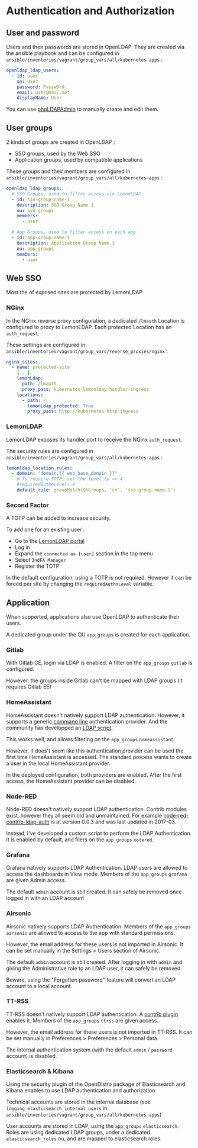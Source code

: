# Authentication and Authorization

## User and password

Users and their passwords are stored in OpenLDAP.
They are created via the ansible playbook and can be configured in `ansible/inventories/vagrant/group_vars/all/kubernetes-apps` :

```yaml
openldap_ldap_users:
  - id: user
    sn: User
    password: Passw0rd
    email: user@mail.net
    displayName: User
```

You can use [phpLDAPAdmin](https://infra.k8stest.com/phpldapadmin/) to manually create and edit them.

## User groups

2 kinds of groups are created in OpenLDAP :

* SSO groups, used by the Web SSO
* Application groups, used by compatible applications

These groups and their members are configured in `ansible/inventories/vagrant/group_vars/all/kubernetes-apps` :

```yaml
openldap_ldap_groups:
  # SSO Groups, used to filter access via LemonLDAP
  - id: sso-group-name-1
    description: SSO Group Name 1
    ou: sso_groups
    members:
      - user

  # App Groups, used to filter access on each app
  - id: app-group-name-1
    description: Application Group Name 1
    ou: app_groups
    members:
      - user
```

## Web SSO

Most the of exposed sites are protected by LemonLDAP.

### NGinx

In the NGinx reverse proxy configuration, a dedicated `/lmauth` Location is configured to proxy to LemonLDAP.
Each protected Location has an `auth_request`.

These settings are configured in `ansible/inventories/vagrant/group_vars/reverse_proxies/nginx` :

```yaml
nginx_sites:
  - name: protected-site
    [...]
    lemonLdap:
      path: /lmauth
      proxy_pass: kubernetes-lemonldap-handler-ingress
    locations:
      - path: /
        lemonLdap_protected: True
        proxy_pass: http://kubernetes-http-ingress
```

### LemonLDAP

LemonLDAP exposes its handler port to receive the NGinx `auth_request`.

The security rules are configured in `ansible/inventories/vagrant/group_vars/all/kubernetes-apps` :

```yaml
lemonldap_location_rules:
  - domain: "domain.{{ web_base_domain }}"
    # To require TOTP, set the level to >= 4
    #requiredAuthnLevel: 4
    default_rule: groupMatch($hGroups, 'cn', 'sso-group-name-1')
```

### Second Factor

A TOTP can be added to increase security.

To add one for an existing user :

* Go to the [LemonLDAP portal](https://auth.k8stest.com/)
* Log in
* Expand the `connected as [user]` section in the top menu
* Select `2ndFA Manager`
* Register the TOTP

In the default configuration, using a TOTP is not required.
However it can be forced per site by changing the `requiredAuthnLevel` variable.

## Application

When supported, applications also use OpenLDAP to authenticate their users.

A dedicated group under the OU `app_groups` is created for each application.

### Gitlab

With Gitlab CE, login via LDAP is enabled.
A filter on the `app_groups` `gitlab` is configured.

However, the groups inside Gitlab can't be mapped with LDAP groups (it requires Gitlab EE)

### HomeAssistant

HomeAssistant doesn't natively support LDAP authentication.
However, it supports a generic [command line](https://www.home-assistant.io/docs/authentication/providers/#command-line) authentication provider.
And the community has developped an [LDAP script](https://github.com/efficiosoft/ldap-auth-sh).

This works well, and allows filtering on the `app_groups` `homeassistant`.

However, it does't seem like this authentication provider can be used the first time HomeAssistant is accessed.
The standard process wants to create a user in the local HomeAssistant provider.

In the deployed configuration, both providers are enabled.
After the first access, the HomeAssistant provider can be disabled.

### Node-RED

Node-RED doesn't natively support LDAP authentication.
Contrib modules exist, however they all seem old and unmaintained. For example [node-red-contrib-ldap-auth](https://www.npmjs.com/package/node-red-contrib-ldap-auth) is at version 0.0.3 and was last updated in 2017-03.

Instead, I've developed a custom script to perform the LDAP Authentication.
It is enabled by default, and filers on the `app_groups` `nodered`.

### Grafana

Grafana natively supports LDAP Authentication.
LDAP users are allowed to access the dashboards in View mode.
Members of the `app_groups` `grafana` are given Admin access.

The default `admin` account is still created. It can safely be removed once logged in with an LDAP account

### Airsonic

Airsonic natively supports LDAP Authentication.
Members of the `app_groups` `airsonic` are allowed to access to the app with standard permissions.

However, the email address for these users is not imported in Airsonic. It can be set manually in the Settings > Users section of Airsonic.

The default `admin` account is still created. After logging in with `admin` and giving the Administrative role to an LDAP user, it can safely be removed.

Beware, using the "Forgotten password" feature will convert an LDAP account to a local account.

### TT-RSS

TT-RSS doesn't natively support LDAP authentication.
A [contrib plugin](https://github.com/hydrian/TTRSS-Auth-LDAP) enables it.
Members of the `app_groups` `ttrss` are given access.

However, the email address for these users is not imported in TT-RSS. It can be set manually in Preferences > Preferences > Personal data.

The internal authentication system (with the default `admin` / `password` account) is disabled.

### Elasticsearch & Kibana

Using the security plugin of the OpenDistro package of Elasticsearch and Kibana enables to use LDAP authentication and authorization.

Technical accounts are stored in the internal database (see `logging_elasticsearch_internal_users` in `ansible/inventories/vagrant/group_vars/all/kubernetes-apps`)

User accounts are stored in LDAP, using the `app_groups` `elasticsearch`.
Roles are using dedicated LDAP groups, under a dedicated `elasticsearch_roles` ou, and are mapped to elasticsearch roles.
